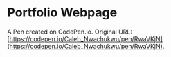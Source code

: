 # Portfolio Webpage

A Pen created on CodePen.io. Original URL: [https://codepen.io/Caleb_Nwachukwu/pen/RwaVKjN](https://codepen.io/Caleb_Nwachukwu/pen/RwaVKjN).


